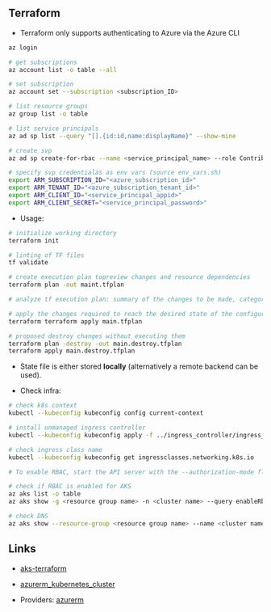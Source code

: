 ## Terraform

* Terraform only supports authenticating to Azure via the Azure CLI
```bash
az login

# get subscriptions
az account list -o table --all

# set subscription  
az account set --subscription <subscription_ID>

# list resource groups
az group list -o table

# list service principals
az ad sp list --query "[].{id:id,name:displayName}" --show-mine

# create svp 
az ad sp create-for-rbac --name <service_principal_name> --role Contributor --scopes /subscriptions/<subscription_id>

# specify svp credentialas as env vars (source env_vars.sh)
export ARM_SUBSCRIPTION_ID="<azure_subscription_id>"
export ARM_TENANT_ID="<azure_subscription_tenant_id>"
export ARM_CLIENT_ID="<service_principal_appid>"
export ARM_CLIENT_SECRET="<service_principal_password>"
```

* Usage:

```bash
# initialize working directory
terraform init

# linting of TF files
tf validate

# create execution plan topreview changes and resource dependencies 
terraform plan -out maint.tfplan

# analyze tf execution plan: summary of the changes to be made, categorized by “to add,” “to change,” or “to destroy.”

# apply the changes required to reach the desired state of the configuration
terraform terraform apply main.tfplan

# proposed destroy changes without executing them
terraform plan -destroy -out main.destroy.tfplan
terraform apply main.destroy.tfplan
```

* State file is either stored **locally** (alternatively a remote backend can be used).

* Check infra:
```bash
# check k8s context
kubectl --kubeconfig kubeconfig config current-context

# install unmanaged ingress controller
kubectl --kubeconfig kubeconfig apply -f ../ingress_controller/ingress_controller.yaml

# check ingress class name
kubectl --kubeconfig kubeconfig get ingressclasses.networking.k8s.io

# To enable RBAC, start the API server with the --authorization-mode flag set to a comma-separated list that includes RBAC; for example kube-apiserver --authorization-mode=Example,RBAC  ...

# check if RBAC is enabled for AKS
az aks list -o table
az aks show -g <resource group name> -n <cluster name> --query enableRbac

# check DNS 
az aks show --resource-group <resource group name> --name <cluster name> --query addonProfiles.httpApplicationRouting.config.HTTPApplicationRoutingZoneName
```

## Links

* [aks-terraform](https://learn.microsoft.com/en-us/azure/aks/learn/quick-kubernetes-deploy-terraform?tabs=bash&pivots=development-environment-azure-cli)

* [azurerm_kubernetes_cluster](https://registry.terraform.io/providers/hashicorp/azurerm/latest/docs/resources/kubernetes_cluster)

* Providers: [azurerm](https://github.com/hashicorp/terraform-provider-azurerm)